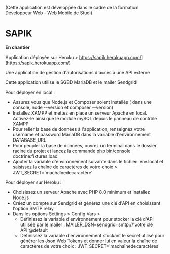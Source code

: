 (Cette application est développée dans le cadre de la formation Développeur Web - Web Mobile de Studi)
# SAPIK #

**En chantier**

Application déployée sur Heroku \>  https://sapik.herokuapp.com/](https://sapik.herokuapp.com/)

Une application de gestion d'autorisations d'accès à une API externe

Cette application utilise le SGBD MariaDB et le mailer Sendgrid

Pour déployer en local : 
   - Assurez vous que Node.js et Composer soient installés ( dans une console, node --version et composer --version)
   - Installez XAMPP et mettez en place un serveur Apache en local. Activez-le ainsi que le module mySQL depuis le panneau de contrôle XAMPP
   - Pour relier la base de données à l'application, renseignez votre username et password MariaDB dans la variable d'environnement DATABASE_URL
   - Pour peupler la base de données, ouvrez un terminal dans le dossier racine du projet et lancez la commande php bin/console doctrine:fixtures:load 
   - Ajouter la variable d'environnement suivante dans le fichier .env.local et saisissez la chaîne de caractères de votre choix \> JWT_SECRET='machaînedecaractère'
    

Pour déployer sur Heroku : 
- Choisissez un serveur Apache avec PHP 8.0 minimum et installez Node.js
- Créez un compte sur Sendgrid et générez une clé d'API en choisissant l'option SMTP relay
- Dans les options Settings \> Config Vars \> 
   - Définissez la variable d'environnement pour stocker la clé d'API utilisée par le mailer : MAILER_DSN=sendgrid+smtp://'votre clé API'@default
   - Définissez la variable d'environnement stockant le secret utilisé pour générer les Json Web Tokens et donner lui en valeur la chaîne de caractères de votre choix :
      JWT_SECRET='machaînedecaractères'
